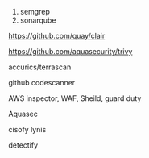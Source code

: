 
1. semgrep
2. sonarqube


https://github.com/quay/clair

https://github.com/aquasecurity/trivy

accurics/terrascan

github codescanner

AWS inspector, WAF, Sheild, guard duty

Aquasec

cisofy lynis

detectify

